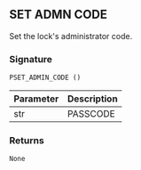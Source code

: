 ## SET ADMN CODE

Set the lock's administrator code.


### Signature

`PSET_ADMIN_CODE ()`


| Parameter | Description |
| --- | --- |
| str | PASSCODE |


### Returns

`None`
